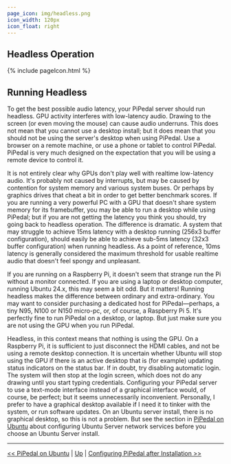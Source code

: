 ```yaml
---
page_icon: img/headless.png
icon_width: 120px
icon_float: right
---
```

## Headless Operation

{% include pageIcon.html %}

## Running Headless

To get the best possible audio latency, your PiPedal server should run headless. GPU activity interferes with low-latency audio. Drawing to the screen (or even moving the mouse) can cause audio underruns. This does not mean that you cannot use a desktop install; but it does mean that you should not be using the server's desktop when using PiPedal. Use a browser on a remote machine, or use a phone or tablet to control PiPedal. PiPedal is very much designed on the expectation that you will be using a remote device to control it. 

It is not entirely clear why GPUs don't play well with realtime low-latency audio. It's probably not caused by interrupts, but may be caused by contention for system memory and various system buses. Or perhaps by graphics drives that cheat a bit in order to get better benchmark scores. If you are running a very powerful PC with a GPU that doesn't share system memory for its framebuffer, you may be able to run a desktop while using PiPedal; but if you are not getting the latency you think you should, try going back to headless operation. The difference is dramatic. A system that may struggle to achieve 15ms latency with a desktop running (256x3 buffer configuration), should easily be able to achieve sub-5ms latency (32x3 buffer configuration) when running headless. As a point of reference, 10ms latency is generally considered the maximum threshold for usable realtime audio that doesn't feel spongy and unpleasant.

If you are running on a Raspberry Pi, it doesn't seem that strange run the Pi without a monitor connected. If you are using a laptop or desktop computer, running Ubuntu 24.x, this may seem a bit odd. But it matters! Running headless makes the difference between ordinary and extra-ordinary. You may want to consider purchasing a dedicated host for PiPedal&mdash;perhaps, a tiny N95, N100 or N150 micro-pc, or, of course, a Raspberry Pi 5. It's perfectly fine to run PiPedal on a desktop, or laptop. But just make sure you are not using the GPU when you run PiPedal.

Headless, in this context means that nothing is using the GPU. On a Raspberry Pi, it is sufficient to just disconnect the HDMI cables, and not be using a remote desktop connection. It is uncertain whether Ubuntu will stop using the GPU if there is an active desktop that is (for example) updating status indicators on the status bar. If in doubt, try disabling automatic login. The system will then stop at the login screen, which does not do any drawing until you start typing credentials. Configuring your PiPedal server to use a text-mode interface instead of a graphical interface would, of course, be perfect; but it seems unnecessarily inconvenient. Personally, I prefer to have a graphical desktop available if I need it to tinker with the system, or run software updates. On an Ubuntu server install, there is no graphical desktop, so this is not a problem. But see the section in [PiPedal on Ubuntu](Ubuntu.md) about configuring Ubuntu Server network services before you choose an Ubuntu Server install.


--------
[<< PiPedal on Ubuntu](Ubuntu.md) | [Up](Documentation.md) | [Configuring PiPedal after Installation >>](Configuring.md)

